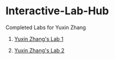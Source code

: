 # Interactive-Lab-Hub

Completed Labs for Yuxin Zhang

1. [Yuxin Zhang's Lab 1](https://github.com/TakoYuxin/Interactive-Device-Lab-Hub/tree/master/Lab1)

2. [Yuxin Zhang's Lab 2](https://github.com/TakoYuxin/Interactive-Device-Lab-Hub/tree/master/Lab2)
